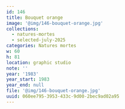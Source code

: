 ```yaml
---
id: 146
title: Bouquet orange
image: '@img/146-bouquet-orange.jpg'
collections:
  - natures-mortes
  - selected-july-2025
categories: Natures mortes
w: 60
h: 81
location: graphic studio
note: ''
year: '1983'
year_start: 1983
year_end: null
file: '@img/146-bouquet-orange.jpg'
uuid: 060ee795-3953-433c-9d00-2bec9ad02a95
---
```



